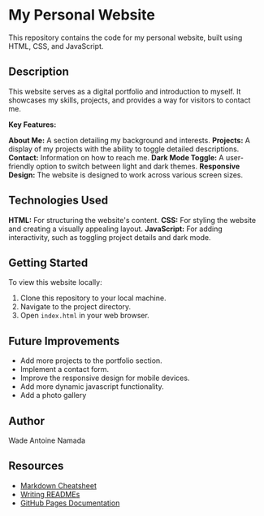 # My Personal Website

This repository contains the code for my personal website, built using HTML, CSS, and JavaScript.

## Description

This website serves as a digital portfolio and introduction to myself. It showcases my skills, projects, and provides a way for visitors to contact me.

**Key Features:**

 **About Me:** A section detailing my background and interests.
 **Projects:** A display of my projects with the ability to toggle detailed descriptions.
 **Contact:** Information on how to reach me.
 **Dark Mode Toggle:** A user-friendly option to switch between light and dark themes.
 **Responsive Design:** The website is designed to work across various screen sizes.

## Technologies Used

 **HTML:** For structuring the website's content.
 **CSS:** For styling the website and creating a visually appealing layout.
 **JavaScript:** For adding interactivity, such as toggling project details and dark mode.

## Getting Started

To view this website locally:

1.  Clone this repository to your local machine.
2.  Navigate to the project directory.
3.  Open `index.html` in your web browser.


## Future Improvements

* Add more projects to the portfolio section.
* Implement a contact form.
* Improve the responsive design for mobile devices.
* Add more dynamic javascript functionality.
* Add a photo gallery

## Author

Wade Antoine Namada

## Resources

* [Markdown Cheatsheet](https://www.markdownguide.org/cheat-sheet/)
* [Writing READMEs](https://www.freecodecamp.org/news/how-to-write-a-good-readme-file/)
* [GitHub Pages Documentation](https://pages.github.com/)